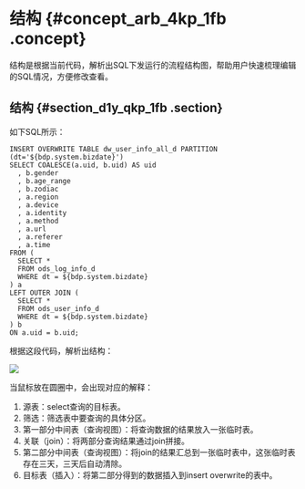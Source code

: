 # 结构 {#concept_arb_4kp_1fb .concept}

结构是根据当前代码，解析出SQL下发运行的流程结构图，帮助用户快速梳理编辑的SQL情况，方便修改查看。

## 结构 {#section_d1y_qkp_1fb .section}

如下SQL所示：

```
INSERT OVERWRITE TABLE dw_user_info_all_d PARTITION (dt='${bdp.system.bizdate}')
SELECT COALESCE(a.uid, b.uid) AS uid
  , b.gender
  , b.age_range
  , b.zodiac
  , a.region
  , a.device
  , a.identity
  , a.method
  , a.url
  , a.referer
  , a.time
FROM (
  SELECT *
  FROM ods_log_info_d
  WHERE dt = ${bdp.system.bizdate}
) a
LEFT OUTER JOIN (
  SELECT *
  FROM ods_user_info_d
  WHERE dt = ${bdp.system.bizdate}
) b
ON a.uid = b.uid;
```

根据这段代码，解析出结构：

![](http://static-aliyun-doc.oss-cn-hangzhou.aliyuncs.com/assets/img/20204/153673342311297_zh-CN.png)

当鼠标放在圆圈中，会出现对应的解释：

1.  源表：select查询的目标表。
2.  筛选：筛选表中要查询的具体分区。
3.  第一部分中间表（查询视图）：将查询数据的结果放入一张临时表。
4.  关联（join）：将两部分查询结果通过join拼接。
5.  第二部分中间表（查询视图）：将join的结果汇总到一张临时表中，这张临时表存在三天，三天后自动清除。
6.  目标表（插入）：将第二部分得到的数据插入到insert overwrite的表中。

